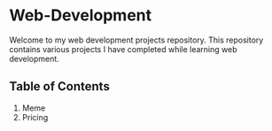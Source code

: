 # Web-Development

Welcome to my web development projects repository. This repository contains various projects I have completed while learning web development.

## Table of Contents
1. Meme
2. Pricing
